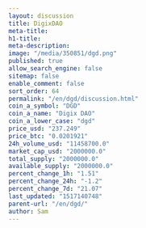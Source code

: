 ```yaml
---
layout: discussion
title: DigixDAO
meta-title: 
h1-title: 
meta-description: 
image: "/media/350851/dgd.png"
published: true
allow_search_engine: false
sitemap: false
enable_comment: false
sort_order: 64
permalink: "/en/dgd/discussion.html"
coin_a_symbol: "DGD"
coin_a_name: "Digix DAO"
coin_a_lower_case: "dgd"
price_usd: "237.249"
price_btc: "0.0201921"
24h_volume_usd: "11458700.0"
market_cap_usd: "2000000.0"
total_supply: "2000000.0"
available_supply: "2000000.0"
percent_change_1h: "1.51"
percent_change_24h: "-1.2"
percent_change_7d: "21.07"
last_updated: "1517140748"
parent-url: "/en/dgd/"
author: Sam
---
```


